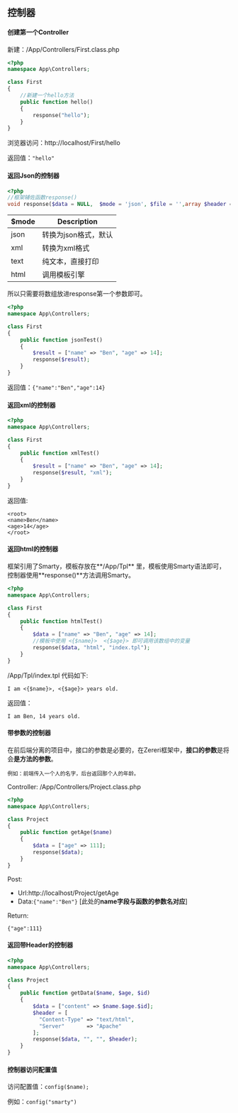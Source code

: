 ## 控制器

#### 创建第一个Controller

新建：/App/Controllers/First.class.php

``` php
<?php
namespace App\Controllers;

class First
{
  	//新建一个hello方法
    public function hello()
    {
        response("hello");
    }
}
```

浏览器访问：http://localhost/First/hello    

返回值：`"hello"`



#### 返回Json的控制器

``` php
<?php
//框架辅佐函数response()
void response($data = NULL,  $mode = 'json', $file = '',array $header = [])
```

| $mode | Description  |
| ----- | ------------ |
| json  | 转换为json格式，默认 |
| xml   | 转换为xml格式     |
| text  | 纯文本，直接打印     |
| html  | 调用模板引擎       |

所以只需要将数组放进response第一个参数即可。

``` php
<?php
namespace App\Controllers;

class First
{
    public function jsonTest()
    {
        $result = ["name" => "Ben", "age" => 14];
        response($result);
    }
}
```

返回值：`{"name":"Ben","age":14}`



#### 返回xml的控制器

``` php
<?php
namespace App\Controllers;

class First
{
    public function xmlTest()
    {
        $result = ["name" => "Ben", "age" => 14];
        response($result, "xml");
    }
}
```

返回值:

``` 
<root>
<name>Ben</name>
<age>14</age>
</root>
```



#### 返回html的控制器

框架引用了Smarty，模板存放在**/App/Tpl** 里，模板使用Smarty语法即可，控制器使用**response()**方法调用Smarty。

``` php
<?php
namespace App\Controllers;

class First
{
    public function htmlTest()
    {
        $data = ["name" => "Ben", "age" => 14];
      	//模板中使用 <{$name}>  <{$age}> 即可调用该数组中的变量
        response($data, "html", "index.tpl");
    }
}
```

/App/Tpl/index.tpl 代码如下:

``` 
I am <{$name}>, <{$age}> years old.
```

返回值：

``` 
I am Ben, 14 years old.
```



#### 带参数的控制器

在前后端分离的项目中，接口的参数是必要的，在Zereri框架中，**接口的参数**是将会**是方法的参数**。

`例如：前端传入一个人的名字，后台返回那个人的年龄。`

Controller:    /App/Controllers/Project.class.php

``` php
<?php
namespace App\Controllers;

class Project
{
    public function getAge($name)
    {
        $data = ["age" => 111];
        response($data);
    }
}
```

Post:

- Url:http://localhost/Project/getAge
- Data:`{"name":"Ben"}`       [此处的**name字段与函数的参数名对应**]

Return:

``` 
{"age":111}
```



#### 返回带Header的控制器

``` php
<?php
namespace App\Controllers;

class Project
{
    public function getData($name, $age, $id)
    {
        $data = ["content" => $name.$age.$id];
      	$header = [
          "Content-Type" => "text/html",
          "Server" 		 => "Apache"
        ];
        response($data, "", "", $header);
    }
}
```



#### 控制器访问配置值

访问配置值：`config($name);` 

例如：`config("smarty")`  